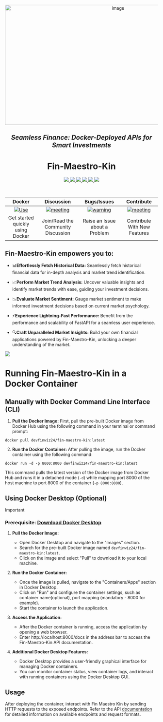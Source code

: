 <p align="center">
<img width="729" height="394" alt="image" src="https://github.com/devfinwiz/Fin-Maestro-Kin/assets/78873223/739a823a-b963-4509-84df-031dd9a62828">
</p>

<div align="center">

## <p align="center"> 
## <em>Seamless Finance: Docker-Deployed APIs for Smart Investments</em>
## </p>

</div>

<h1 align="center">Fin-Maestro-Kin </h1>

<p align="center">
  <a href="https://github.com/devfinwiz/fin-maestro-kin/releases/latest">
    <img src="https://img.shields.io/github/v/release/devfinwiz/fin-maestro-kin?style=for-the-badge">
  </a>
  <a href="">
    <img src="https://img.shields.io/badge/Python-3.9.1-blue&?style=for-the-badge&color=brown">
  </a>
  <a href="https://github.com/devfinwiz/Fin-Maestro-Kin/blob/master/LICENSE">
    <img src="https://img.shields.io/github/license/devfinwiz/Fin-Maestro-Kin?color=purple&style=for-the-badge">
  </a>
  <a href="https://github.com/devfinwiz/Fin-Maestro-Kin/graphs/contributors">
    <img src="https://img.shields.io/github/contributors/devfinwiz/Fin-Maestro-Kin?color=indigo&style=for-the-badge">
  </a>
  <a href="https://www.codefactor.io/repository/github/devfinwiz/fin-maestro-kin">
    <img src="https://www.codefactor.io/repository/github/devfinwiz/fin-maestro-kin/badge?style=for-the-badge&">
  </a>
  <a href="https://hub.docker.com/repository/docker/devfinwiz24/fin-maestro-kin/tags">
    <img src="https://img.shields.io/docker/pulls/devfinwiz24/fin-maestro-kin?style=for-the-badge&logo=docker">
  </a>
</p><br>


| **Docker** | **Discussion** | **Bugs/Issues** | **Contribute** |
| :---: | :---: | :---: | :---: |
| [![Use](https://github.com/devfinwiz/Fin-Maestro-Kin/assets/78873223/5866ef40-3168-415b-b222-febb280f0248)](https://hub.docker.com/r/devfinwiz24/fin-maestro-kin) | [![meeting](https://user-images.githubusercontent.com/6128978/149935812-31266023-cc5b-4c98-a416-1d4cf8800c0c.png)](https://github.com/devfinwiz/Fin-Maestro-Kin/discussions) | [![warning](https://user-images.githubusercontent.com/6128978/149936142-04d7cf1c-5bc5-45c1-a8e4-015454a2de48.png)](https://github.com/devfinwiz/Fin-Maestro-Kin/issues/new/choose) | [![meeting](https://user-images.githubusercontent.com/6128978/149935812-31266023-cc5b-4c98-a416-1d4cf8800c0c.png)](https://github.com/devfinwiz/Fin-Maestro-Kin/fork) |
| Get started quickly using Docker | Join/Read the Community Discussion | Raise an Issue about a Problem | Contribute With New Features |


## **Fin-Maestro-Kin** empowers you to:

- 📊**Effortlessly Fetch Historical Data:** Seamlessly fetch historical financial data for in-depth analysis and market trend identification.

- 📈**Perform Market Trend Analysis:** Uncover valuable insights and identify market trends with ease, guiding your investment decisions.
  
- 📉**Evaluate Market Sentiment:** Gauge market sentiment to make informed investment decisions based on current market psychology.
  
- ⚡**Experience Lightning-Fast Performance:** Benefit from the performance and scalability of FastAPI for a seamless user experience.
  
- 🔍**Craft Unparalleled Market Insights:** Build your own financial applications powered by Fin-Maestro-Kin, unlocking a deeper understanding of the market.


![](https://i.imgur.com/waxVImv.png)

# Running Fin-Maestro-Kin in a Docker Container

## Manually with Docker Command Line Interface (CLI)

1. **Pull the Docker Image:** First, pull the pre-built Docker image from Docker Hub using the following command in your terminal or command prompt:
```
docker pull devfinwiz24/fin-maestro-kin:latest
```
2. **Run the Docker Container:** After pulling the image, run the Docker container using the following command:
```
docker run -d -p 8000:8000 devfinwiz24/fin-maestro-kin:latest
```
This command pulls the latest version of the Docker image from Docker Hub and runs it in a detached mode (`-d`) while mapping port 8000 of the host machine to port 8000 of the container (`-p 8000:8000`).

## Using Docker Desktop (Optional)
> [!IMPORTANT]
> ### Prerequisite: [Download Docker Desktop](https://www.docker.com/products/docker-desktop/)

1. **Pull the Docker Image:**
   - Open Docker Desktop and navigate to the "Images" section.
   - Search for the pre-built Docker image named `devfinwiz24/fin-maestro-kin:latest`.
   - Click on the image and select "Pull" to download it to your local machine.

2. **Run the Docker Container:**
   - Once the image is pulled, navigate to the "Containers/Apps" section in Docker Desktop.
   - Click on "Run" and configure the container settings, such as container name(optional), port mapping (mandatory - 8000 for example).
   - Start the container to launch the application.

3. **Access the Application:**
   - After the Docker container is running, access the application by opening a web browser.
   - Enter http://localhost:8000/docs in the address bar to access the Fin-Maestro-Kin API documentation.

4. **Additional Docker Desktop Features:**
   - Docker Desktop provides a user-friendly graphical interface for managing Docker containers.
   - You can monitor container status, view container logs, and interact with running containers using the Docker Desktop GUI.

## Usage
After deploying the container, interact with Fin Maestro Kin by sending HTTP requests to the exposed endpoints. Refer to the API [documentation](https://fin-maestro-kin.apidog.io/) for detailed information on available endpoints and request formats.
